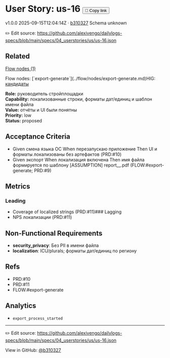 # User Story: us-16 <button class="copy-link" aria-label="Copy page link" onclick="window.spechubCopyLink && window.spechubCopyLink()">🔗 Copy link</button>

<p class="badges">
  <span class="badge version">v1.0.0</span>
  <span class="badge build">2025-09-15T12:04:14Z · <a href="https://github.com/alexivengo/dailylogs-specs/commit/b310327" target="_blank" rel="noopener" class="sha">b310327</a></span>
  <span class="badge schema unknown">Schema unknown</span>
</p>

✏️ Edit source: https://github.com/alexivengo/dailylogs-specs/blob/main/specs/04_userstories/us/us-16.json
## Related
<p>
  <span class="chip"><a href="../stories/index.md#?flow=export-generate">Flow nodes (1)</a></span>
</p>
Flow nodes:
<span class="chip">[`export-generate`](../flow/nodes/export-generate.md)</span>HIG: <span class="chip"><a href="../hig/us-16.md">кандидаты</a></span>

**Role:** руководитель стройплощадки  
**Capability:** локализованные строки, форматы дат/единиц и шаблон имени файла  
**Value:** отчёты и UI были понятны  
**Priority:** low  
**Status:** proposed

## Acceptance Criteria
- Given смена языка ОС When перезапускаю приложение Then UI и форматы локализованы без артефактов (PRD:#10)
- Given экспорт When локализация включена Then имя файла формируется по шаблону [ASSUMPTION] report_<project>_<date>.pdf (FLOW:#export-generate; PRD:#9)

## Metrics
### Leading
- Coverage of localized strings (PRD:#11)### Lagging
- NPS локализации (PRD:#11)
## Non-Functional Requirements
- **security_privacy**: Без PII в имени файла
- **localization**: ICU/plurals; форматы дат/единиц по региону

## Refs
- PRD:#10
- PRD:#11
- FLOW:#export-generate

## Analytics
- `export_process_started`

---
✏️ Edit source: https://github.com/alexivengo/dailylogs-specs/blob/main/specs/04_userstories/us/us-16.json

<p class="page-meta">
  View in GitHub: <a href="https://github.com/alexivengo/dailylogs-specs/commit/b310327" target="_blank" rel="noopener">@b310327</a></p>
